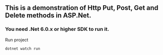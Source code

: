 ## This is a demonstration of Http Put, Post, Get and Delete methods in ASP.Net.

### You need .Net 6.0.x or higher SDK to run it.

Run project

```bash
dotnet watch run 

```
